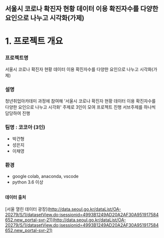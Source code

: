 서울시 코로나 확진자 현황 데이터 이용 확진자수를 다양한 요인으로 나누고 시각화(가제)
-----
# 1. 프로젝트 개요
### 프로젝트명 
서울시 코로나 확진자 현황 데이터 이용 확진자수를 다양한 요인으로 나누고 시각화(가제)
### 설명
청년취업아카데미 과정에 참여해 '서울시 코로나 확진자 현황 데이터 이용 확진자수를 다양한 요인으로 나누고 시각화' 주제로 3인이 모여 프로젝트 진행
서브주제를 하나씩 담당하여 진행

### 팀명 : 코코아 (3인)
  * 박건형
  * 성은지
  * 이채영

### 환경
  * google colab, anaconda, vscode
  * python 3.6 이상

## 





#### 데이터 출처
[서울 열린 데이터 광장](http://data.seoul.go.kr/dataList/OA-20279/S/1/datasetView.do;jsessionid=4993B1249AD20A2AF30A951917584652.new_portal-svr-21](http://data.seoul.go.kr/dataList/OA-20279/S/1/datasetView.do;jsessionid=4993B1249AD20A2AF30A951917584652.new_portal-svr-21)

